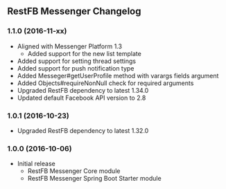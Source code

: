 ##  RestFB Messenger Changelog

### 1.1.0 (2016-11-xx)

* Aligned with Messenger Platform 1.3
  * Added support for the new list template
* Added support for setting thread settings
* Added support for push notification type
* Added Messeger#getUserProfile method with varargs fields argument
* Added Objects#requireNonNull check for required arguments
* Upgraded RestFB dependency to latest 1.34.0
* Updated default Facebook API version to 2.8 

### 1.0.1 (2016-10-23)

* Upgraded RestFB dependency to latest 1.32.0

### 1.0.0 (2016-10-06)

* Initial release
  * RestFB Messenger Core module
  * RestFB Messenger Spring Boot Starter module
